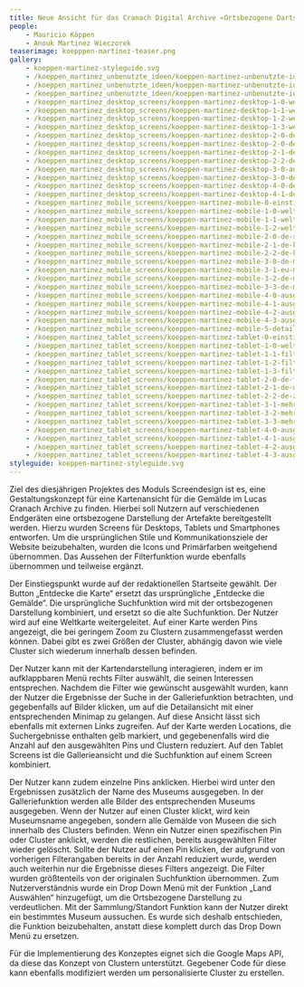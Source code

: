 ```yaml
---
title: Neue Ansicht für das Cranach Digital Archive «Ortsbezogene Dartstellung der Artefakte»
people:
    - Mauricio Köppen
    - Anouk Martinez Wieczorek
teaserimage: koepppen-martinez-teaser.png
gallery:
    - koeppen-martinez-styleguide.svg
    - /koeppen_martinez_unbenutzte_ideen/koeppen-martinez-unbenutzte-ideen-dynamische-cluster.png
    - /koeppen_martinez_unbenutzte_ideen/koeppen-martinez-unbenutzte-ideen-heatmap.png
    - /koeppen_martinez_unbenutzte_ideen/koeppen-martinez-unbenutzte-ideen-ohne-cluster.png
    - /koeppen_martinez_desktop_screens/koeppen-martinez-desktop-1-0-weltkarte.png
    - /koeppen_martinez_desktop_screens/koeppen-martinez-desktop-1-1-weltkarte-zoom.png
    - /koeppen_martinez_desktop_screens/koeppen-martinez-desktop-1-2-weltkarte-suche.png
    - /koeppen_martinez_desktop_screens/koeppen-martinez-desktop-1-3-weltkarte-gallerie.png
    - /koeppen_martinez_desktop_screens/koeppen-martinez-desktop-2-0-de-gallerie-filter.png
    - /koeppen_martinez_desktop_screens/koeppen-martinez-desktop-2-0-de-suche.png
    - /koeppen_martinez_desktop_screens/koeppen-martinez-desktop-2-1-de-suche-alternativ.png
    - /koeppen_martinez_desktop_screens/koeppen-martinez-desktop-2-2-de-suche-filter.png
    - /koeppen_martinez_desktop_screens/koeppen-martinez-desktop-3-0-ausgewaehltes-museum-suche.png
    - /koeppen_martinez_desktop_screens/koeppen-martinez-desktop-3-0-desktop-ausgewaehltes-museum-gallerie.png
    - /koeppen_martinez_desktop_screens/koeppen-martinez-desktop-4-0-detailansicht.png
    - /koeppen_martinez_desktop_screens/koeppen-martinez-desktop-4-1-detailansicht.png
    - /koeppen_martinez_mobile_screens/koeppen-martinez-mobile-0-einstiegspunkt.png
    - /koeppen_martinez_mobile_screens/koeppen-martinez-mobile-1-0-weltkarte.png
    - /koeppen_martinez_mobile_screens/koeppen-martinez-mobile-1-1-weltkarte-suche.png
    - /koeppen_martinez_mobile_screens/koeppen-martinez-mobile-1-2-weltkarte-gallerie.png
    - /koeppen_martinez_mobile_screens/koeppen-martinez-mobile-2-0-de-suche.png
    - /koeppen_martinez_mobile_screens/koeppen-martinez-mobile-2-1-de-karte.png
    - /koeppen_martinez_mobile_screens/koeppen-martinez-mobile-2-2-de-karte-zoom.png
    - /koeppen_martinez_mobile_screens/koeppen-martinez-mobile-3-0-de-mehrere-filter-suche.png
    - /koeppen_martinez_mobile_screens/koeppen-martinez-mobile-3-1-eu-mehrere-filter.png
    - /koeppen_martinez_mobile_screens/koeppen-martinez-mobile-3-2-de-mehrere-filter.png
    - /koeppen_martinez_mobile_screens/koeppen-martinez-mobile-3-3-de-mehrere-filter-gallerie.png
    - /koeppen_martinez_mobile_screens/koeppen-martinez-mobile-4-0-ausgewaehlter-pin.png
    - /koeppen_martinez_mobile_screens/koeppen-martinez-mobile-4-1-ausgewaehlter-pin-gallerie.png
    - /koeppen_martinez_mobile_screens/koeppen-martinez-mobile-4-2-ausgewaehlter-cluster.png
    - /koeppen_martinez_mobile_screens/koeppen-martinez-mobile-4-3-ausgewaehlter-cluster-gallerie.png
    - /koeppen_martinez_mobile_screens/koeppen-martinez-mobile-5-detailseite.png
    - /koeppen_martinez_tablet_screens/koeppen-martinez-tablet-0-einstiegsseite.png
    - /koeppen_martinez_tablet_screens/koeppen-martinez-tablet-1-0-weltkarte.png
    - /koeppen_martinez_tablet_screens/koeppen-martinez-tablet-1-1-filter.png
    - /koeppen_martinez_tablet_screens/koeppen-martinez-tablet-1-2-filter-alternativ.png
    - /koeppen_martinez_tablet_screens/koeppen-martinez-tablet-1-3-filter-alternativ.png
    - /koeppen_martinez_tablet_screens/koeppen-martinez-tablet-2-0-de-filter.png
    - /koeppen_martinez_tablet_screens/koeppen-martinez-tablet-2-1-de-weltkarte.png
    - /koeppen_martinez_tablet_screens/koeppen-martinez-tablet-2-2-de-zoom.png
    - /koeppen_martinez_tablet_screens/koeppen-martinez-tablet-3-1-mehrere-filter.png
    - /koeppen_martinez_tablet_screens/koeppen-martinez-tablet-3-2-mehrere-filter-karte.png
    - /koeppen_martinez_tablet_screens/koeppen-martinez-tablet-3-3-mehrere-filter-de.png
    - /koeppen_martinez_tablet_screens/koeppen-martinez-tablet-4-0-ausgewaehlter-pin.png
    - /koeppen_martinez_tablet_screens/koeppen-martinez-tablet-4-1-ausgewaehlter-pin-karte.png
    - /koeppen_martinez_tablet_screens/koeppen-martinez-tablet-4-2-ausgewaehlter-cluster.png
    - /koeppen_martinez_tablet_screens/koeppen-martinez-tablet-4-3-ausgewaehlter-cluster-karte.png
styleguide: koeppen-martinez-styleguide.svg
---
```


Ziel des diesjährigen Projektes des Moduls Screendesign ist es, eine Gestaltungskonzept für eine Kartenansicht für die Gemälde im Lucas Cranach Archive zu finden. Hierbei soll Nutzern auf verschiedenen Endgeräten eine ortsbezogene Darstellung der Artefakte bereitgestellt werden. Hierzu wurden Screens für Desktops, Tablets und Smartphones entworfen. Um die ursprünglichen Stile und Kommunikationsziele der Website beizubehalten, wurden die Icons und Primärfarben weitgehend übernommen. Das Aussehen der Filterfunktion wurde ebenfalls übernommen und teilweise ergänzt.


Der Einstiegspunkt wurde auf der redaktionellen Startseite gewählt. Der Button „Entdecke die Karte“ ersetzt das ursprüngliche „Entdecke die Gemälde“. Die ursprüngliche Suchfunktion wird mit der ortsbezogenen Darstellung kombiniert, und ersetzt so die alte Suchfunktion.
Der Nutzer wird auf eine Weltkarte weitergeleitet. Auf einer Karte werden Pins angezeigt, die bei geringem Zoom zu Clustern zusammengefasst werden können. Dabei gibt es zwei Größen der Cluster, abhängig davon wie viele Cluster sich wiederum innerhalb dessen befinden.


Der Nutzer kann mit der Kartendarstellung interagieren, indem er im aufklappbaren Menü rechts Filter auswählt, die seinen Interessen entsprechen. Nachdem die Filter wie gewünscht ausgewählt wurden, kann der Nutzer die Ergebnisse der Suche in der Galleriefunktion betrachten, und gegebenfalls auf Bilder klicken, um auf die Detailansicht mit einer entsprechenden Minimap zu gelangen. Auf diese Ansicht lässt sich ebenfalls mit externen Links zugreifen. Auf der Karte werden Locations, die Suchergebnisse enthalten gelb markiert, und gegebenenfalls wird die Anzahl auf den ausgewählten Pins und Clustern reduziert.
Auf den Tablet Screens ist die Gallerieansicht und die Suchfunktion auf einem Screen kombiniert.


Der Nutzer kann zudem einzelne Pins anklicken. Hierbei wird unter den Ergebnissen zusätzlich der Name des Museums ausgegeben. In der Galleriefunktion werden alle Bilder des entsprechenden Museums ausgegeben. Wenn der Nutzer auf einen Cluster klickt, wird kein Museumsname angegeben, sondern alle Gemälde von Museen die sich innerhalb des Clusters befinden.
Wenn ein Nutzer einen spezifischen Pin oder Cluster anklickt, werden die restlichen, bereits ausgewählten Filter wieder gelöscht. Sollte der Nutzer auf einen Pin klicken, der aufgrund von vorherigen Filterangaben bereits in der Anzahl reduziert wurde, werden auch weiterhin nur die Ergebnisse dieses Filters angezeigt. 
Die Filter wurden größtenteils von der originalen Suchfunktion übernommen. Zum Nutzerverständnis wurde ein Drop Down Menü mit der Funktion „Land Auswählen“ hinzugefügt, um die Ortsbezogene Darstellung zu verdeutlichen. Mit der Sammlung/Standort Funktion kann der Nutzer direkt ein bestimmtes Museum aussuchen. Es wurde sich deshalb entschieden, die Funktion beizubehalten, anstatt diese komplett durch das Drop Down Menü zu ersetzen.


Für die Implementierung des Konzeptes eignet sich die Google Maps API, da diese das Konzept von Clustern unterstützt. Gegebener Code für diese kann ebenfalls modifiziert werden um personalisierte Cluster zu erstellen.
